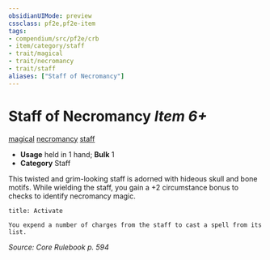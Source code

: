 ```yaml
---
obsidianUIMode: preview
cssclass: pf2e,pf2e-item
tags:
- compendium/src/pf2e/crb
- item/category/staff
- trait/magical
- trait/necromancy
- trait/staff
aliases: ["Staff of Necromancy"]
---
```

# Staff of Necromancy *Item 6+*  
[magical](../../../Rules/traits/magical.md)  [necromancy](../../../Rules/traits/necromancy.md)  [staff](../../../Rules/traits/staff.md)  

- **Usage** held in 1 hand; **Bulk** 1
- **Category** Staff

This twisted and grim-looking staff is adorned with hideous skull and bone motifs. While wielding the staff, you gain a +2 circumstance bonus to checks to identify necromancy magic.

```ad-embed-ability
title: Activate

You expend a number of charges from the staff to cast a spell from its list.
```

*Source: Core Rulebook p. 594*